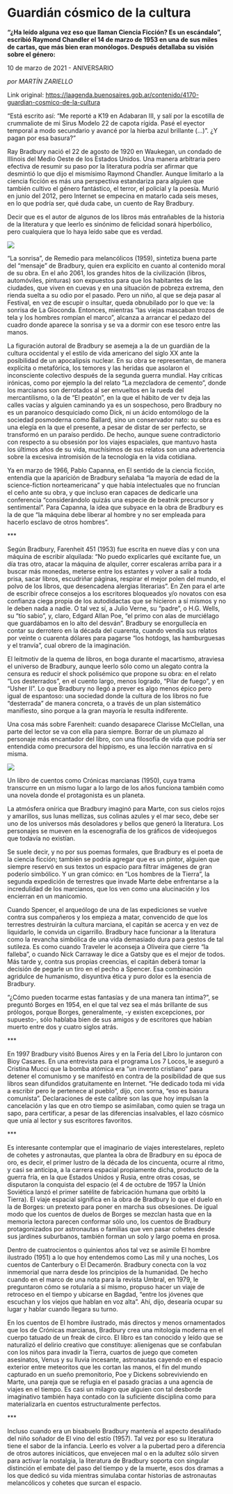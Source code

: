 # Guardián cósmico de la cultura

**“¿Ha leído alguna vez eso que llaman Ciencia Ficción? Es un escándalo”, escribió Raymond Chandler el 14 de marzo de 1953 en una de sus miles de cartas, que más bien eran monólogos. Después detallaba su visión sobre el género:**

10 de marzo de 2021 - ANIVERSARIO

_por MARTÍN ZARIELLO_

Link original: https://laagenda.buenosaires.gob.ar/contenido/4170-guardian-cosmico-de-la-cultura



“Está escrito así: “Me reporté a K19 en Adabaran III, y salí por la escotilla de crummaliote de mi Sirus Modelo 22 de capota rígida. Pasé el eyector temporal a modo secundario y avancé por la hierba azul brillante (…)”. ¿Y pagan por esa basura?”




Ray Bradbury nació el 22 de agosto de 1920 en Waukegan, un condado de Illinois del Medio Oeste de los Estados Unidos. Una manera arbitraria pero efectiva de resumir su paso por la literatura podría ser afirmar que desmintió lo que dijo el mismísimo Raymond Chandler. Aunque limitarlo a la ciencia ficción es más una perspectiva estandariza para alguien que también cultivo el género fantástico, el terror, el policial y la poesía. Murió en junio del 2012, pero Internet se empecina en matarlo cada seis meses, en lo que podría ser, qué duda cabe, un cuento de Ray Bradbury.




Decir que es el autor de algunos de los libros más entrañables de la historia de la literatura y que leerlo es sinónimo de felicidad sonará hiperbólico, pero cualquiera que lo haya leído sabe que es verdad.




![](https://cdn.flowlikemusic.com/files/images/38623/5e3781d0-7981-4ce9-b141-1011acdb477d.jpg)




“La sonrisa”, de Remedio para melancólicos (1959), sintetiza buena parte del “mensaje” de Bradbury, quien era explícito en cuanto al contenido moral de su obra. En el año 2061, los grandes hitos de la civilización (libros, automóviles, pinturas) son expuestos para que los habitantes de las ciudades, que viven en cuevas y en una situación de pobreza extrema, den rienda suelta a su odio por el pasado. Pero un niño, al que se deja pasar al Festival, en vez de escupir o insultar, queda obnubilado por lo que ve: la sonrisa de La Gioconda. Entonces, mientras “las viejas mascaban trozos de tela y los hombres rompían el marco”, alcanza a arrancar el pedazo del cuadro donde aparece la sonrisa y se va a dormir con ese tesoro entre las manos.




La figuración autoral de Bradbury se asemeja a la de un guardián de la cultura occidental y el estilo de vida americano del siglo XX ante la posibilidad de un apocalipsis nuclear. En su obra se representan, de manera explícita o metafórica, los temores y las heridas que asolaron el inconsciente colectivo después de la segunda guerra mundial. Hay críticas irónicas, como por ejemplo la del relato “La mezcladora de cemento”, donde los marcianos son derrotados al ser envueltos en la rueda del mercantilismo, o la de “El peatón”, en la que el hábito de ver tv deja las calles vacías y alguien caminando ya es un sospechoso, pero Bradbury no es un paranoico desquiciado como Dick, ni un ácido entomólogo de la sociedad posmoderna como Ballard, sino un conservador nato: su obra es una elegía en la que el presente, a pesar de distar de ser perfecto, se transformó en un paraíso perdido. De hecho, aunque suene contradictorio con respecto a su obsesión por los viajes espaciales, que mantuvo hasta los últimos años de su vida, muchísimos de sus relatos son una advertencia sobre la excesiva intromisión de la tecnología en la vida cotidiana.




Ya en marzo de 1966, Pablo Capanna, en El sentido de la ciencia ficción, entendía que la aparición de Bradbury señalaba “la mayoría de edad de la science-fiction norteamericana” y que había intelectuales que no fruncían el ceño ante su obra, y que incluso eran capaces de dedicarle una conferencia “considerándolo quizás una especie de beatnik precursor y sentimental”. Para Capanna, la idea que subyace en la obra de Bradbury es la de que “la máquina debe liberar al hombre y no ser empleada para hacerlo esclavo de otros hombres”.




\*\*\*




Según Bradbury, Farenheit 451 (1953) fue escrita en nueve días y con una máquina de escribir alquilada: “No puedo explicarles qué excitante fue, un día tras otro, atacar la máquina de alquiler, correr escaleras arriba para ir a buscar más monedas, meterse entre los estantes y volver a salir a toda prisa, sacar libros, escudriñar páginas, respirar el mejor polen del mundo, el polvo de los libros, que desencadena alergias literarias”. En Zen para el arte de escribir ofrece consejos a los escritores bloqueados y/o novatos con esa confianza ciega propia de los autodidactas que se hicieron a sí mismos y no le deben nada a nadie. O tal vez sí, a Julio Verne, su “padre”, o H.G. Wells, su “tío sabio”, y, claro, Edgard Allan Poe, “el primo con alas de murciélago que guardábamos en lo alto del desván”. Bradbury se enorgullecía en contar su derrotero en la década del cuarenta, cuando vendía sus relatos por veinte o cuarenta dólares para pagarse “los hotdogs, las hamburguesas y el tranvía”, cual obrero de la imaginación.




El leitmotiv de la quema de libros, en boga durante el macartismo, atraviesa el universo de Bradbury, aunque leerlo sólo como un alegato contra la censura es reducir el shock polisémico que propone su obra: en el relato “Los desterrados”, en el cuento largo, menos logrado, “Pilar de fuego”, y en “Usher II”. Lo que Bradbury no llegó a prever es algo menos épico pero igual de espantoso: una sociedad donde la cultura de los libros no fue “desterrada” de manera concreta, o a través de un plan sistemático manifiesto, sino porque a la gran mayoría le resulta indiferente.




Una cosa más sobre Farenheit: cuando desaparece Clarisse McClellan, una parte del lector se va con ella para siempre. Borrar de un plumazo al personaje más encantador del libro, con una filosofía de vida que podría ser entendida como precursora del hippismo, es una lección narrativa en sí misma.




![](https://cdn.flowlikemusic.com/files/images/38624/990c7bec-8570-49c1-93c3-c70de1fabcab.jpg)




Un libro de cuentos como Crónicas marcianas (1950), cuya trama transcurre en un mismo lugar a lo largo de los años funciona también como una novela donde el protagonista es un planeta.




La atmósfera onírica que Bradbury imaginó para Marte, con sus cielos rojos y amarillos, sus lunas mellizas, sus colinas azules y el mar seco, debe ser uno de los universos más desoladores y bellos que generó la literatura. Los personajes se mueven en la escenografía de los gráficos de videojuegos que todavía no existían.




Se suele decir, y no por sus poemas formales, que Bradbury es el poeta de la ciencia ficción; también se podría agregar que es un pintor, alguien que siempre reservó en sus textos un espacio para filtrar imágenes de gran poderío simbólico. Y un gran cómico: en “Los hombres de la Tierra”, la segunda expedición de terrestres que invade Marte debe enfrentarse a la incredulidad de los marcianos, que los ven como una alucinación y los encierran en un manicomio.




Cuando Spencer, el arqueólogo de una de las expediciones se vuelve contra sus compañeros y los empieza a matar, convencido de que los terrestres destruirán la cultura marciana, el capitán se acerca y en vez de liquidarlo, le convida un cigarrillo. Bradbury hace funcionar a la literatura como la revancha simbólica de una vida demasiado dura para gestos de tal sutileza. Es como cuando Traveler le aconseja a Oliveira que cierre “la falleba”, o cuando Nick Carraway le dice a Gatsby que es el mejor de todos. Más tarde y, contra sus propias creencias, el capitán deberá tomar la decisión de pegarle un tiro en el pecho a Spencer. Esa combinación agridulce de humanismo, disyuntiva ética y puro dolor es la esencia de Bradbury.




“¿Cómo pueden tocarme estas fantasías y de una manera tan íntima?”, se preguntó Borges en 1954, en el que tal vez sea el más brillante de sus prólogos, porque Borges, generalmente, -y existen excepciones, por supuesto-, sólo hablaba bien de sus amigos y de escritores que habían muerto entre dos y cuatro siglos atrás.




\*\*\*




En 1997 Bradbury visitó Buenos Aires y en la Feria del Libro lo juntaron con Bioy Casares. En una entrevista para el programa Los 7 Locos, le aseguró a Cristina Mucci que la bomba atómica era “un invento cristiano” para detener el comunismo y se manifestó en contra de la posibilidad de que sus libros sean difundidos gratuitamente en Internet. “He dedicado toda mi vida a escribir pero le pertenece al pueblo”, dijo, con sorna, “eso es basura comunista”. Declaraciones de este calibre son las que hoy impulsan la cancelación y las que en otro tiempo se asimilaban, como quien se traga un sapo, para certificar, a pesar de las diferencias insalvables, el lazo cósmico que unía al lector y sus escritores favoritos.




\*\*\*




Es interesante contemplar que el imaginario de viajes interestelares, repleto de cohetes y astronautas, que plantea la obra de Bradbury en su época de oro, es decir, el primer lustro de la década de los cincuenta, ocurre al ritmo, y casi se anticipa, a la carrera espacial propiamente dicha, producto de la guerra fría, en la que Estados Unidos y Rusia, entre otras cosas, se disputaron la conquista del espacio (el 4 de octubre de 1957 la Unión Soviética lanzó el primer satélite de fabricación humana que orbitó la Tierra). El viaje espacial significa en la obra de Bradbury lo que el duelo en la de Borges: un pretexto para poner en marcha sus obsesiones. De igual modo que los cuentos de duelos de Borges se mezclan hasta que en la memoria lectora parecen conformar sólo uno, los cuentos de Bradbury protagonizados por astronautas o familias que ven pasar cohetes desde sus jardines suburbanos, también forman un solo y largo poema en prosa.




Dentro de cuatrocientos o quinientos años tal vez se asimile El hombre ilustrado (1951) a lo que hoy entendemos como Las mil y una noches, Los cuentos de Canterbury o El Decamerón. Bradbury conecta con la voz inmemorial que narra desde los principios de la humanidad. De hecho cuando en el marco de una nota para la revista Umbral, en 1979, le preguntaron cómo se rotularía a sí mismo, propuso hacer un viaje de retroceso en el tiempo y ubicarse en Bagdad, “entre los jóvenes que escuchan y los viejos que hablan en voz alta”. Ahí, dijo, desearía ocupar su lugar y hablar cuando llegara su turno.




En los cuentos de El hombre ilustrado, más directos y menos ornamentados que los de Crónicas marcianas, Bradbury crea una mitología moderna en el cuerpo tatuado de un freak de circo. El libro es tan conocido y leído que se naturalizó el delirio creativo que constituye: alienígenas que se confabulan con los niños para invadir la Tierra, cuartos de juego que cometen asesinatos, Venus y su lluvia incesante, astronautas cayendo en el espacio exterior entre meteoritos que les cortan las manos, el fin del mundo capturado en un sueño premonitorio, Poe y Dickens sobreviviendo en Marte, una pareja que se refugia en el pasado gracias a una agencia de viajes en el tiempo. Es casi un milagro que alguien con tal desborde imaginativo también haya contado con la suficiente disciplina como para materializarla en cuentos estructuralmente perfectos.




\*\*\*




Incluso cuando era un bisabuelo Bradbury mantenía el aspecto desaliñado del niño soñador de El vino del estío (1957). Tal vez por eso su literatura tiene el sabor de la infancia. Leerlo es volver a la pubertad pero a diferencia de otros autores iniciáticos, que envejecen mal o en la adultez sólo sirven para activar la nostalgia, la literatura de Bradbury soporta con singular distinción el embate del paso del tiempo y de la muerte, esos dos dramas a los que dedicó su vida mientras simulaba contar historias de astronautas melancólicos y cohetes que surcan el espacio.



